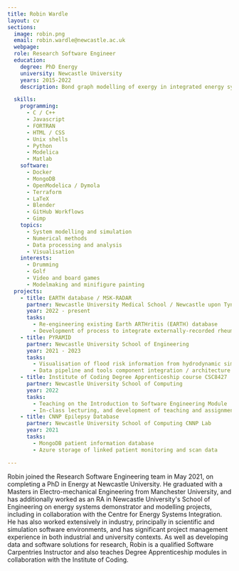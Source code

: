```yaml
---
title: Robin Wardle
layout: cv
sections:
  image: robin.png
  email: robin.wardle@newcastle.ac.uk
  webpage:
  role: Research Software Engineer
  education:
    degree: PhD Energy
    university: Newcastle University
    years: 2015-2022
    description: Bond graph modelling of exergy in integrated energy systems

  skills:
    programming:
      - C / C++
      - Javascript
      - FORTRAN
      - HTML / CSS
      - Unix shells
      - Python
      - Modelica
      - Matlab
    software:
      - Docker
      - MongoDB
      - OpenModelica / Dymola
      - Terraform
      - LaTeX
      - Blender
      - GitHub Workflows
      - Gimp
    topics:
      - System modelling and simulation
      - Numerical methods
      - Data processing and analysis
      - Visualisation
    interests:
      - Drumming
      - Golf
      - Video and board games
      - Modelmaking and minifigure painting
  projects:
    - title: EARTH database / MSK-RADAR
      partner: Newcastle University Medical School / Newcastle upon Tyne Hospitals NHS Foundation Trust
      year: 2022 - present
      tasks:
        - Re-engineering existing Earth ARTHritis (EARTH) database
        - Development of process to integrate externally-recorded rheumatology patient health scores into the Trust's patient record
    - title: PYRAMID
      partner: Newcastle University School of Engineering
      year: 2021 - 2023
      tasks:
        - Visualisation of flood risk information from hydrodynamic simulation
        - Data pipeline and tools component integration / architecture
    - title: Institute of Coding Degree Apprenticeship course CSC8427
      partner: Newcastle University School of Computing
      year: 2022
      tasks:
        - Teaching on the Introduction to Software Engineering Module
        - In-class lecturing, and development of teaching and assignment materials
    - title: CNNP Epilepsy Database
      partner: Newcastle University School of Computing CNNP Lab
      year: 2021
      tasks:
        - MongoDB patient information database
        - Azure storage of linked patient monitoring and scan data

---
```

Robin joined the Research Software Engineering team in May 2021, on completing a PhD in Energy at Newcastle University. He graduated with a Masters in Electro-mechanical Engineering from Manchester University, and has additionally worked as an RA in Newcastle University's School of Engineering on energy systems demonstrator and modelling projects, including in collaboration with the Centre for Energy Systems Integration. He has also worked extensively in industry, principally in scientific and simulation software environments, and has significant project management experience in both industrial and university contexts. As well as developing data and software solutions for research, Robin is a qualified Software Carpentries Instructor and also teaches Degree Apprenticeship modules in collaboration with the Institute of Coding.

